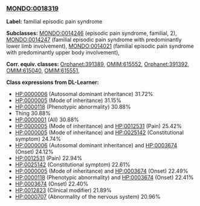 
### [MONDO:0018319](http://purl.obolibrary.org/obo/MONDO_0018319)
**Label:** familial episodic pain syndrome

**Subclasses:** [MONDO:0014246](http://purl.obolibrary.org/obo/MONDO_0014246) (episodic pain syndrome, familial, 2), [MONDO:0014247](http://purl.obolibrary.org/obo/MONDO_0014247) (familial episodic pain syndrome with predominantly lower limb involvement), [MONDO:0014021](http://purl.obolibrary.org/obo/MONDO_0014021) (familial episodic pain syndrome with predominantly upper body involvement), 

**Corr. equiv. classes:** [Orphanet:391389](http://www.orpha.net/ORDO/Orphanet_391389), [OMIM:615552](http://purl.obolibrary.org/obo/OMIM_615552), [Orphanet:391392](http://www.orpha.net/ORDO/Orphanet_391392), [OMIM:615040](http://purl.obolibrary.org/obo/OMIM_615040), [OMIM:615551](http://purl.obolibrary.org/obo/OMIM_615551), 

**Class expressions from DL-Learner:**

- [HP:0000006](http://purl.obolibrary.org/obo/HP_0000006) (Autosomal dominant inheritance) 31.72%
- [HP:0000005](http://purl.obolibrary.org/obo/HP_0000005) (Mode of inheritance) 31.15%
- [HP:0000118](http://purl.obolibrary.org/obo/HP_0000118) (Phenotypic abnormality) 30.88%
- Thing 30.88%
- [HP:0000001](http://purl.obolibrary.org/obo/HP_0000001) (All) 30.88%
- [HP:0000005](http://purl.obolibrary.org/obo/HP_0000005) (Mode of inheritance) and [HP:0012531](http://purl.obolibrary.org/obo/HP_0012531) (Pain) 25.42%
- [HP:0000005](http://purl.obolibrary.org/obo/HP_0000005) (Mode of inheritance) and [HP:0025142](http://purl.obolibrary.org/obo/HP_0025142) (Constitutional symptom) 24.74%
- [HP:0000006](http://purl.obolibrary.org/obo/HP_0000006) (Autosomal dominant inheritance) and [HP:0003674](http://purl.obolibrary.org/obo/HP_0003674) (Onset) 24.12%
- [HP:0012531](http://purl.obolibrary.org/obo/HP_0012531) (Pain) 22.94%
- [HP:0025142](http://purl.obolibrary.org/obo/HP_0025142) (Constitutional symptom) 22.61%
- [HP:0000005](http://purl.obolibrary.org/obo/HP_0000005) (Mode of inheritance) and [HP:0003674](http://purl.obolibrary.org/obo/HP_0003674) (Onset) 22.49%
- [HP:0000118](http://purl.obolibrary.org/obo/HP_0000118) (Phenotypic abnormality) and [HP:0003674](http://purl.obolibrary.org/obo/HP_0003674) (Onset) 22.41%
- [HP:0003674](http://purl.obolibrary.org/obo/HP_0003674) (Onset) 22.40%
- [HP:0012823](http://purl.obolibrary.org/obo/HP_0012823) (Clinical modifier) 21.89%
- [HP:0000707](http://purl.obolibrary.org/obo/HP_0000707) (Abnormality of the nervous system) 20.96%



